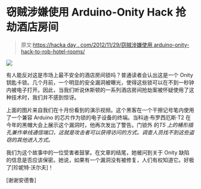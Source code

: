 # 窃贼涉嫌使用 Arduino-Onity Hack 抢劫酒店房间

> 原文:[https://hacka day . com/2012/11/29/窃贼涉嫌使用 arduino-onity-hack-to-rob-hotel-rooms/](https://hackaday.com/2012/11/29/burglar-suspected-of-using-arduino-onity-hack-to-rob-hotel-rooms/)

![](../Images/9381492044b7aad63cfa9599fd0ca79f.png)

有人能反对这是市场上最不安全的酒店房间锁吗？普通读者会认出这是一个 Onity 钥匙卡锁。几个月前，一个明显的安全漏洞被曝光，使得这些锁可以在不到一秒钟内被电子打开。因此，当我们听说休斯顿的一系列酒店房间抢劫案被怀疑使用了这种技术时，我们并不感到惊讶。

上面的图片来自我们在十月份看到的演示视频。这个黑客在一个干擦记号笔内使用了一个兼容 Arduino 的芯片作为锁的电子设备的终端。当科迪·布罗西厄斯·T2 在今年的黑帽大会上展示这个漏洞时，他再次发出了警告。门锁外 的*T5 上的桶形插孔兼作单线通信端口，这就是攻击者可以获得访问的方式。调查人员找不到这些盗窃的其他进入方式。*

我们为这个故事中的一位受害者鼓掌。在文章的结尾，她被问到关于 Onity 缺陷的信息是否应该保密。她说，如果有一个漏洞没有被修复，人们有权知道它。好极了[珍妮特·沃尔夫]！

[谢谢安德鲁]